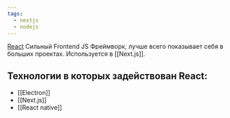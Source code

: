 ```yaml
---
tags:
  - nextjs
  - nodejs
---
```

[React](https://react.dev/) Сильный Frontend JS Фреймворк, лучше всего показывает себя в больших проектах.
Используется в [[Next.js]].
## Технологии в которых задействован React:
- [[Electron]]
- [[Next.js]]
- [[React native]]